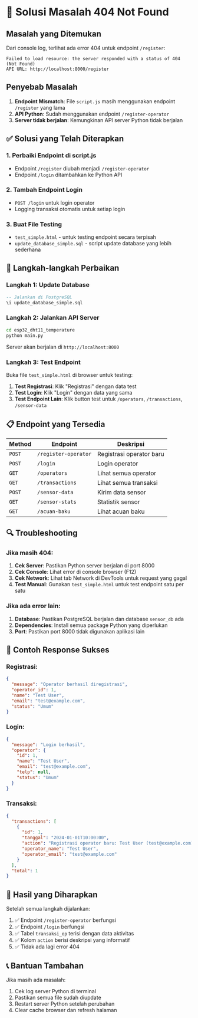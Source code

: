 # 🔧 Solusi Masalah 404 Not Found

## Masalah yang Ditemukan

Dari console log, terlihat ada error 404 untuk endpoint `/register`:

```
Failed to load resource: the server responded with a status of 404 (Not Found)
API URL: http://localhost:8000/register
```

## Penyebab Masalah

1. **Endpoint Mismatch**: File `script.js` masih menggunakan endpoint `/register` yang lama
2. **API Python**: Sudah menggunakan endpoint `/register-operator`
3. **Server tidak berjalan**: Kemungkinan API server Python tidak berjalan

## ✅ Solusi yang Telah Diterapkan

### 1. Perbaiki Endpoint di script.js

- Endpoint `/register` diubah menjadi `/register-operator`
- Endpoint `/login` ditambahkan ke Python API

### 2. Tambah Endpoint Login

- `POST /login` untuk login operator
- Logging transaksi otomatis untuk setiap login

### 3. Buat File Testing

- `test_simple.html` - untuk testing endpoint secara terpisah
- `update_database_simple.sql` - script update database yang lebih sederhana

## 🚀 Langkah-langkah Perbaikan

### Langkah 1: Update Database

```sql
-- Jalankan di PostgreSQL
\i update_database_simple.sql
```

### Langkah 2: Jalankan API Server

```bash
cd esp32_dht11_temperature
python main.py
```

Server akan berjalan di `http://localhost:8000`

### Langkah 3: Test Endpoint

Buka file `test_simple.html` di browser untuk testing:

1. **Test Registrasi**: Klik "Registrasi" dengan data test
2. **Test Login**: Klik "Login" dengan data yang sama
3. **Test Endpoint Lain**: Klik button test untuk `/operators`, `/transactions`, `/sensor-data`

## 📋 Endpoint yang Tersedia

| Method | Endpoint             | Deskripsi                |
| ------ | -------------------- | ------------------------ |
| `POST` | `/register-operator` | Registrasi operator baru |
| `POST` | `/login`             | Login operator           |
| `GET`  | `/operators`         | Lihat semua operator     |
| `GET`  | `/transactions`      | Lihat semua transaksi    |
| `POST` | `/sensor-data`       | Kirim data sensor        |
| `GET`  | `/sensor-stats`      | Statistik sensor         |
| `GET`  | `/acuan-baku`        | Lihat acuan baku         |

## 🔍 Troubleshooting

### Jika masih 404:

1. **Cek Server**: Pastikan Python server berjalan di port 8000
2. **Cek Console**: Lihat error di console browser (F12)
3. **Cek Network**: Lihat tab Network di DevTools untuk request yang gagal
4. **Test Manual**: Gunakan `test_simple.html` untuk test endpoint satu per satu

### Jika ada error lain:

1. **Database**: Pastikan PostgreSQL berjalan dan database `sensor_db` ada
2. **Dependencies**: Install semua package Python yang diperlukan
3. **Port**: Pastikan port 8000 tidak digunakan aplikasi lain

## 📝 Contoh Response Sukses

### Registrasi:

```json
{
  "message": "Operator berhasil diregistrasi",
  "operator_id": 1,
  "name": "Test User",
  "email": "test@example.com",
  "status": "Umum"
}
```

### Login:

```json
{
  "message": "Login berhasil",
  "operator": {
    "id": 1,
    "name": "Test User",
    "email": "test@example.com",
    "telp": null,
    "status": "Umum"
  }
}
```

### Transaksi:

```json
{
  "transactions": [
    {
      "id": 1,
      "tanggal": "2024-01-01T10:00:00",
      "action": "Registrasi operator baru: Test User (test@example.com)",
      "operator_name": "Test User",
      "operator_email": "test@example.com"
    }
  ],
  "total": 1
}
```

## 🎯 Hasil yang Diharapkan

Setelah semua langkah dijalankan:

1. ✅ Endpoint `/register-operator` berfungsi
2. ✅ Endpoint `/login` berfungsi
3. ✅ Tabel `transaksi_op` terisi dengan data aktivitas
4. ✅ Kolom `action` berisi deskripsi yang informatif
5. ✅ Tidak ada lagi error 404

## 📞 Bantuan Tambahan

Jika masih ada masalah:

1. Cek log server Python di terminal
2. Pastikan semua file sudah diupdate
3. Restart server Python setelah perubahan
4. Clear cache browser dan refresh halaman

